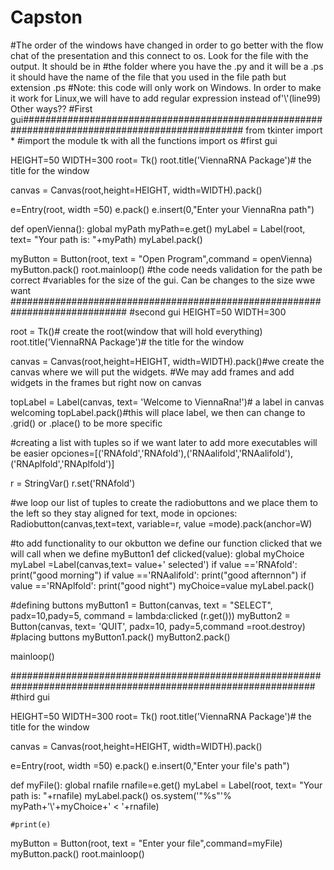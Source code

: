 # Capston
#The order of the windows have changed in order to go better with the flow chat of the presentation and this connect to os. Look for the file with the output. It should be in 
#the folder where you have the .py and it will be a .ps it should have the name of the file that you used in the file path but extension .ps
#Note: this code will only work on Windows. In order to make it work for Linux,we will have to add regular expression instead of'\\'(line99) Other ways??
#First gui################################################################################################
from tkinter import * #import the module tk with all the functions
import os
#first gui

HEIGHT=50
WIDTH=300
root= Tk()
root.title('ViennaRNA Package')# the title for the window

canvas = Canvas(root,height=HEIGHT, width=WIDTH).pack()

e=Entry(root, width =50)
e.pack()
e.insert(0,"Enter your ViennaRna path")

def openVienna():
    global myPath
    myPath=e.get()
    myLabel = Label(root, text= "Your path is: "+myPath)
    myLabel.pack()
   
    
myButton = Button(root, text = "Open Program",command = openVienna)
myButton.pack()
root.mainloop()
#the code needs validation for the path be correct
#variables for the size of the gui. Can be changes to the size wwe want
#############################################################################
#second gui
HEIGHT=50
WIDTH=300

root = Tk()# create the root(window that will hold everything)
root.title('ViennaRNA Package')# the title for the window

canvas = Canvas(root,height=HEIGHT, width=WIDTH).pack()#we create the canvas where we will put the widgets.
#We may add frames and add widgets in the frames but right now on canvas

topLabel = Label(canvas, text= 'Welcome to ViennaRna!')# a label in canvas welcoming
topLabel.pack()#this will place label, we then can change to .grid() or .place() to be more specific

#creating a list with tuples so if we want later to add more executables will be easier
opciones=[('RNAfold','RNAfold'),('RNAalifold','RNAalifold'),('RNAplfold','RNAplfold')]

r = StringVar()
r.set('RNAfold')


#we loop our list of tuples to create the radiobuttons and we place them to the left so they stay aligned
for text, mode in opciones:
    Radiobutton(canvas,text=text, variable=r, value =mode).pack(anchor=W)

#to add functionality to our okbutton we define our function clicked that we will call when we define myButton1
def clicked(value):
    global myChoice
    myLabel =Label(canvas,text= value+' selected')
    if value =='RNAfold':
        print("good morning")
    if value =='RNAalifold':
        print("good afternnon")
    if value =='RNAplfold':
        print("good night")
    myChoice=value
    myLabel.pack()
    
#defining buttons
myButton1 = Button(canvas, text = "SELECT", padx=10,pady=5, command = lambda:clicked (r.get()))
myButton2 = Button(canvas, text= 'QUIT', padx=10, pady=5,command =root.destroy)
#placing buttons
myButton1.pack()
myButton2.pack()

mainloop()

###############################################################################################################
#third gui

HEIGHT=50
WIDTH=300
root= Tk()
root.title('ViennaRNA Package')# the title for the window

canvas = Canvas(root,height=HEIGHT, width=WIDTH).pack()

e=Entry(root, width =50)
e.pack()
e.insert(0,"Enter your file's path")

def myFile():
    global rnafile
    rnafile=e.get()
    myLabel = Label(root, text= "Your path is: "+rnafile)
    myLabel.pack()
    os.system('"%s"'% myPath+'\\'+myChoice+' < '+rnafile)

    #print(e)
myButton = Button(root, text = "Enter your file",command=myFile)
myButton.pack()
root.mainloop()


